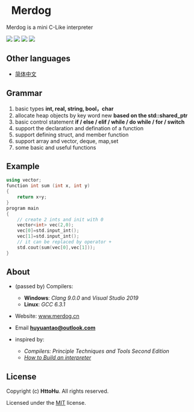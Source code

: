 
#   Merdog
Merdog is a mini C-Like interpreter

![](https://img.shields.io/badge/C--Like-interpreter-brightgreen)
![](https://img.shields.io/github/license/HttoHu/Merdog)
![](https://img.shields.io/github/repo-size/HttoHu/Merdog)
![](https://img.shields.io/badge/interpreter-%3C1MB-lightgrey)

## Other languages
* [简体中文](https://github.com/HttoHu/Merdog/blob/master/docs/ReadMe_CN.md)
## Grammar
1. basic types **int, real, string, bool，char**
2. allocate heap objects by key word new **based on the std::shared_ptr**
3. basic control statement **if / else / elif / while / do while / for / switch**
4. support the declaration and defination of a function
5. support defining struct, and member function
6. support array and vector, deque, map,set
7. some basic and useful functions
  
## Example

```c++
using vector;
function int sum (int x, int y)
{
    return x+y;
}
program main
{
    // create 2 ints and init with 0
    vector<int> vec(2,0);
    vec[0]=std.input_int();
    vec[1]=std.input_int();
    // it can be replaced by operator +
    std.cout(sum(vec[0],vec[1]));
}
```

## About

* (passed by) Compilers:

  * **Windows**: *Clang 9.0.0* and *Visual Studio 2019*
  * **Linux**: *GCC 6.3.1*

* Website: www.merdog.cn
* Email **huyuantao@outlook.com**
* inspired by:
  
  * *Compilers: Principle Techniques and Tools Second Edition*
  * *[How to Build an interpreter](https://ruslanspivak.com/lsbasi-part1/)*

## License
Copyright (c) **HttoHu**. All rights reserved.

Licensed under the [MIT](LICENSE) license.
